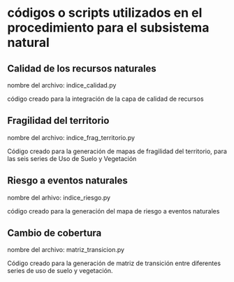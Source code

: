 # códigos o scripts utilizados en el procedimiento para el subsistema natural

## Calidad de los recursos naturales

nombre del archivo: indice_calidad.py

código creado para la integración de la capa de calidad de recursos


## Fragilidad del territorio

nombre del archivo: indice_frag_territorio.py 

Código creado para la generación de mapas de fragilidad del territorio, para las seis series de Uso de Suelo y Vegetación 



## Riesgo a eventos naturales

nombre del arhivo: indice_riesgo.py

código creado para la generación del mapa de riesgo a eventos naturales

## Cambio de cobertura

nombre del archivo: matriz_transicion.py

Código creado para la generación de matriz de transición entre diferentes series de uso de suelo y vegetación. 

